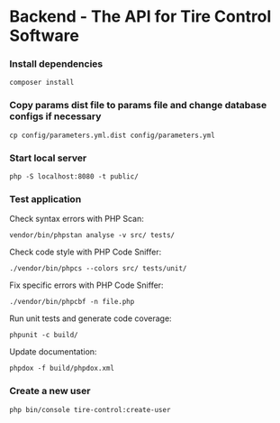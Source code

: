 # Backend - The API for Tire Control Software

### Install dependencies

```
composer install
```

### Copy params dist file to params file and change database configs if necessary

```
cp config/parameters.yml.dist config/parameters.yml 
```

### Start local server

```
php -S localhost:8080 -t public/
```

### Test application

Check syntax errors with PHP Scan:
```
vendor/bin/phpstan analyse -v src/ tests/
```

Check code style with PHP Code Sniffer:
```
./vendor/bin/phpcs --colors src/ tests/unit/
```

Fix specific errors with PHP Code Sniffer:
```
./vendor/bin/phpcbf -n file.php
```

Run unit tests and generate code coverage:
```
phpunit -c build/
```

Update documentation:
```
phpdox -f build/phpdox.xml
```

### Create a new user

```
php bin/console tire-control:create-user  
```
